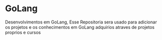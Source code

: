 # GoLang
Desenvolvimentos em GoLang, Esse Repositoria sera usado para adicionar os projetos e os conhecimentos em GoLang adquirios atraves de projetos proprios e cursos
